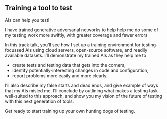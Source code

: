 ## Training a tool to test

AIs can help you test!

I have trained generative adversarial networks to help help me do some of my testing work more swiftly, with greater coverage and fewer errors 

In this track talk, you’ll see how I set up a training environment for testing-focussed AIs using cloud servers, open-source software, and readily available datasets. I’ll demonstrate my trained AIs as they help me to 
* create tests and testing data that gets into the corners, 
* identify potentially-interesting changes in code and configuration,
* report problems more easily and more clearly. 

I’ll also describe my false starts and dead ends, and give example of ways that my AIs misled me. I’ll conclude by outlining what makes a testing task well-suited to this approach, and show you my vision of the future of testing with this next generation of tools.

Get ready to start training up your own hunting dogs of testing.
